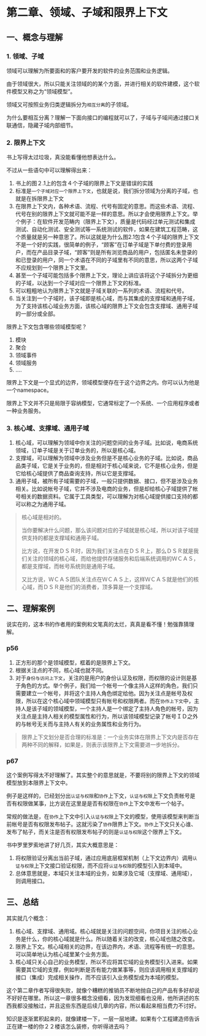 # 第二章、领域、子域和限界上下文

## 一、概念与理解

### 1. 领域、子域

领域可以理解为所要面和的客户要开发的软件的业务范围和业务逻辑。

由于领域很大，所以只能关注领域的的某个方面，并进行相关的软件建模，这个软件模型又称之为“领域模型”。

领域又可按照业务归类逻辑拆分为`相互分离`的子领域。

为什么要相互分离？理解一下面向接口的编程就可以了，子域与子域间通过接口关联通信，隐藏子域内部细节。



### 2. 限界上下文

书上写得太过垃圾，真没能看懂他想表达什么。

不过从一些语句中可以理解得出来：

1. 书上的图２.1上的包含４个子域的限界上下文是错误的实践
2. 标准是`一个子域对应一个限界上下文`，也就是说，我们拆分领域为分离的子域，也就是在拆限界上下文
3. 在限界上下文内，各种术语、流程、代号有固定的意思。而这些术语、流程、代号在别的限界上下文就可能不是一样的意思。所以才会使用限界上下文。举个例子：在软件开发范畴内（限界上下文），质量是代码经过单元测试和集成测试、自动化测试、安全测试等一系统测试的软件，如果在建筑工程范畴，这个质量就是另一种意思了。所以这就是为什么图2.1包含４个子域的限界上下文不是一个好的实践，很简单的例子，“顾客”在订单子域是下单付费的登录用户，而在产品目录子域，“顾客”则是所有浏览商品的用户，包括匿名未登录的和已登录的用户，同一个术语在不同的子域里有不同的意思，所以这两个子域不应规划到一个限界上下文里。
4. 甚至一个子域可能包括多个限界上下文，理论上讲应该将这个子域拆分为更细的子域，以达到一个子域对应一个限界上下文的标准。
5. 可以粗粗地认为限界上下文就是子域关联的一系列的术语、流程和代号。
6. 当关注到一个子域时，该子域即是核心域，而与其集成的支撑域和通用子域，为了支持该核心域业务方面，该核心域的限界上下文会包含支撑域、通用子域的一部分或全部。



限界上下文包含哪些领域模型呢？

1. 模块
2. 聚合
3. 领域事件
4. 领域服务
5. ....

限界上下文是一个显式的边界，领域模型便存在于这个边界之内。你可以认为他是一个namespace。

限界上下文并不只是局限于容纳模型，它通常标定了一个系统、一个应用程序或者一种业务服务。





### 3. 核心域、支撑域、通用子域

1. 核心域，可以理解为领域中你关注的问题空间的业务子域。比如说，电商系统领域，订单子域是关于订单业务的，所以是核心域。
2. 支撑域，可以理解为领域中涉及业务但是不是核心业务的子域。比如说，商品品类子域，它是关于业务的，但是相对于核心域来说，它不是核心业务，但是它给核心域提供了商品查询支持，所以它是支撑域。
3. 通用子域，被所有子域需要的子域，一般只提供数据、接口，但不是涉及业务相关。比如说帐号子域，它并不涉及电商的业务，但是却给核心子域提供了帐号相关的数据资料。它属于工具类型，可以理解为对核心域提供接口支持的都可以称之为通用子域。

> 核心域是相对的。
>
> 当你要解决什么问题，那么该问题对应的子域就是核心域，所以对该子域提供支持的都是支撑域和通用子域。
>
> 比方说，在开发ＤＳＲ时，因为我们关注点在ＤＳＲ上，那么ＤＳＲ就是我们关注的领域的核心域，而给他提供存储服务和后端系统调用的ＷＣＡＳ，都是支撑域，而帐号系统则是通用子域。
>
> 又比方说，ＷＣＡＳ团队关注点在ＷＣＡＳ上，这样ＷＣＡＳ就是他们的核心域，而ＤＳＲ是他们的消费者，顶多算是一个支撑域。





## 二、理解案例

说实在的，这本书的作者用的案例和文笔真的太烂，真真是看不懂！勉强靠猜理解。

### p56

1. 正方形的那个是领域模型，框着的是限界上下文。
2. 根据关注点的不同，核心域也就不同。
3. 对于`身份与访问上下文`，关注的是用户的身份认证及权限，而权限的设计则是基于角色的方式。举个例子，我们给一个帐号一个像主持人这样的角色，我们只需要建立一个帐号，并将这个主持人角色绑定给他。因为关注点是帐号及权限，所以在这个核心域中领域模型只有帐号和权限两者。而在`协作上下文`中，主持人是该子域的领域模型，一个主持人是一个绑定了主持人角色的帐号，因为关注点是主持人相关的模型属性和行为，所以该领域模型记录了帐号ＩＤ之外的与帐号无关而与主持人有关的业务属性和业务行为。

> 限界上下文划分是否合理的标准是：一个业务实体在限界上下文内是否存在两种不同的解释，如果是，则表示该限界上下文需要进一步地拆分。



### p67

这个案例写得太不好理解了。其实整个的意思就是，不要将别的限界上下文的领域模型放到本限界上下文中。

例子是这样的，已经划分出`认证与权限`和`协作`上下文，`认证与权限`上下文负责帐号是否有权限做某事，比方说在这里是是否有权限在`协作`上下文中发布一个帖子。

常规的做法是，在`协作`上下文中引入`认证与权限`上下文的模型，使用该模型来判断当前帐号是否有权限发布帖子。这就污染了`协作`限界上下文。`协作`上下文只关心谁、发布了帖子，而关注是否有权限发布帖子的则是`认证与权限`这个限界上下文。

书中罗里罗索地讲了好几页，其实大概意思是：

1. 将权限验证分离出当前子域，通过应用底层框架机制（上下文边界内）调用`认证与权限`上下文接口验证权限，而不应将`认证与权限`的模型引入到本域中。
2. 总体意思就是，本域只关注本域的业务，如果涉及它域（支撑域、通用域），则调用接口。



## 三、总结

其实就几个概念：

1. 核心域、支撑域、通用域。核心域就是关注的问题空间，你项目关注的核心业务是什么，你的核心域就是什么。所以随着关注的改变，核心域也随之改变。
2. 限界上下文。核心域相关的边界，在该边界内，术语、流程等有统一的意思。可以简单地认为核心域里某个业务方面。
3. 核心域只关心自己的业务模型，所以不应将其它域的业务模型引入进来。如果需要其它域的支撑，例如判断是否有能力做某事等，则应该调用相关支撑域的接口（集成）完成相关操作，而不应该引入业务模型成为本域的模型。

这个第二章作者写得很失败，就像个糟糕的推销员不断地抛自己的产品有多好却说不好好在哪里。所以这一章很多概念没细看，因为发现细看也没用，他所讲述的东西我都没接触过，并且这些东西是后续几章的内容，所以看起来相当费力不讨好。

知识是逐渐累积起来的，就像建楼一下，一层一层地建。如果有个工程建造师告诉正在建一楼的你２２楼该怎么装修，你听得进去吗？
